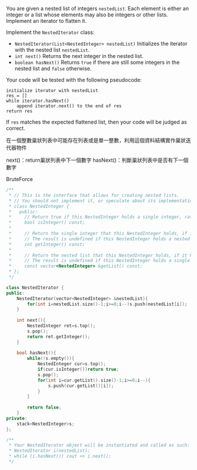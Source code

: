 You are given a nested list of integers `nestedList`. Each element is either an integer or a list whose elements may also be integers or other lists. Implement an iterator to flatten it.

Implement the `NestedIterator` class:

- `NestedIterator(List<NestedInteger> nestedList)` Initializes the iterator with the nested list `nestedList`.
- `int next()` Returns the next integer in the nested list.
- `boolean hasNext()` Returns `true` if there are still some integers in the nested list and `false` otherwise.

Your code will be tested with the following pseudocode:

```psudocode
initialize iterator with nestedList
res = []
while iterator.hasNext()
    append iterator.next() to the end of res
return res
```

If `res` matches the expected flattened list, then your code will be judged as correct.

在一個整數巢狀列表中可能存在列表或是單一整數，利用這個資料結構實作巢狀迭代器物件

next()：return巢狀列表中下一個數字
hasNext()：判斷巢狀列表中是否有下一個數字

BruteForce

```cpp
/**
 * // This is the interface that allows for creating nested lists.
 * // You should not implement it, or speculate about its implementation
 * class NestedInteger {
 *   public:
 *     // Return true if this NestedInteger holds a single integer, rather than a nested list.
 *     bool isInteger() const;
 *
 *     // Return the single integer that this NestedInteger holds, if it holds a single integer
 *     // The result is undefined if this NestedInteger holds a nested list
 *     int getInteger() const;
 *
 *     // Return the nested list that this NestedInteger holds, if it holds a nested list
 *     // The result is undefined if this NestedInteger holds a single integer
 *     const vector<NestedInteger> &getList() const;
 * };
 */

class NestedIterator {
public:
    NestedIterator(vector<NestedInteger> &nestedList){
        for(int i=nestedList.size()-1;i>=0;i--)s.push(nestedList[i]);
    }
    
    int next(){
        NestedInteger ret=s.top();
        s.pop();
        return ret.getInteger();
    }
    
    bool hasNext(){
        while(!s.empty()){
            NestedInteger cur=s.top();
            if(cur.isInteger())return true;
            s.pop();
            for(int i=cur.getList().size()-1;i>=0;i--){
                s.push(cur.getList()[i]);
            }
        }
        
        return false;
    }
private:
    stack<NestedInteger>s;
};

/**
 * Your NestedIterator object will be instantiated and called as such:
 * NestedIterator i(nestedList);
 * while (i.hasNext()) cout << i.next();
 */
```